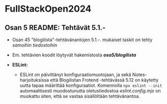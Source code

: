 # FullStackOpen2024

## Osan 5 README: Tehtävät 5.1.-

- Osan 45 "blogilista"-tehtävänantojen 5.1.-. mukaiset taskit on tehty *samoihin tiedostoihin*
- Em. tehtävien koodit löytyvät hakemistosta _**osa5/blogilista**_


- **ESLint:**
  - ESLint on päivittänyt konfiguraatiomuotojaan, ja sekä Notes-harjoituksissa että Blogilistan Frotend -tehtävässä 5.12 on käytetty uutta tapaa määrittää konfiguraatiot. Komennolla `npx eslint --init` automaattisesti muodostunutta oletustiedostoa *eslint.config.mjs* on muokattu siten, että se vastaa sisällöltään tehtävänantoa.